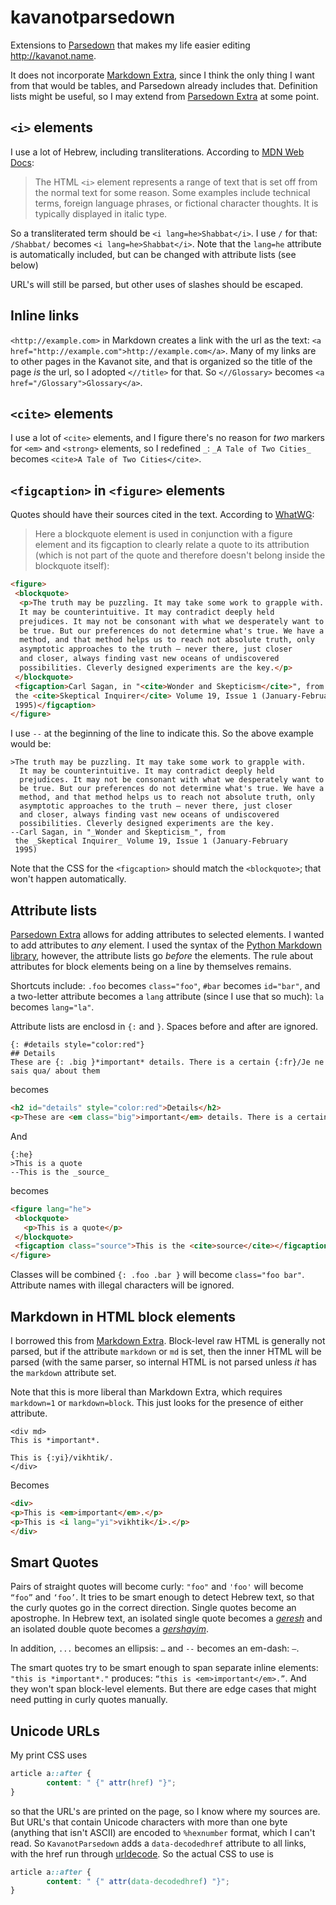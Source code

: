 ﻿# kavanotparsedown
 
 Extensions to [Parsedown](http://parsedown.org) that makes my life easier editing http://kavanot.name.

It does not incorporate [Markdown Extra](https://michelf.ca/projects/php-markdown/extra/), since I think the only thing I want from that would be tables, and Parsedown already includes that. Definition lists might be useful, so I may extend from [Parsedown Extra](https://github.com/erusev/parsedown-extra) at some point.

## `<i>` elements
I use a lot of Hebrew, including transliterations. According to [MDN Web Docs](https://developer.mozilla.org/en-US/docs/Web/HTML/Element/i):
>The HTML `<i>` element represents a range of text that is set off from the normal text for some reason. Some examples include technical terms, foreign language phrases, or fictional character thoughts. It is typically displayed in italic type.

So a transliterated term should be `<i lang=he>Shabbat</i>`. I use `/` for that: `/Shabbat/` becomes `<i lang=he>Shabbat</i>`. Note that the `lang=he` attribute is automatically included, but can be changed with attribute lists (see below)

URL's will still be parsed, but other uses of slashes should be escaped.

## Inline links

`<http://example.com>` in Markdown creates a link with the url as the text: `<a href="http://example.com">http://example.com</a>`. Many of my links are to other pages in the Kavanot site, and that is organized so the title of the page *is* the url, so I adopted `<//title>` for that. So `<//Glossary>` becomes `<a href="/Glossary">Glossary</a>`.

## `<cite>` elements

I use a lot of `<cite>` elements, and I figure there's no reason for *two* markers for `<em>` and `<strong>` elements, so I redefined `_`: `_A Tale of Two Cities_` becomes `<cite>A Tale of Two Cities</cite>`.

## `<figcaption>` in `<figure>` elements
Quotes should have their sources cited in the text. According to [WhatWG](https://html.spec.whatwg.org/multipage/grouping-content.html#the-blockquote-element:the-blockquote-element-4):

>Here a blockquote element is used in conjunction with a figure element and its figcaption to clearly relate a quote to its attribution (which is not part of the quote and therefore doesn't belong inside the blockquote itself):
``` html
<figure>
 <blockquote>
  <p>The truth may be puzzling. It may take some work to grapple with.
  It may be counterintuitive. It may contradict deeply held
  prejudices. It may not be consonant with what we desperately want to
  be true. But our preferences do not determine what's true. We have a
  method, and that method helps us to reach not absolute truth, only
  asymptotic approaches to the truth — never there, just closer
  and closer, always finding vast new oceans of undiscovered
  possibilities. Cleverly designed experiments are the key.</p>
 </blockquote>
 <figcaption>Carl Sagan, in "<cite>Wonder and Skepticism</cite>", from
 the <cite>Skeptical Inquirer</cite> Volume 19, Issue 1 (January-February
 1995)</figcaption>
</figure>
```
I use `--` at the beginning of the line to indicate this. So the above example would be:

```
>The truth may be puzzling. It may take some work to grapple with.
  It may be counterintuitive. It may contradict deeply held
  prejudices. It may not be consonant with what we desperately want to
  be true. But our preferences do not determine what's true. We have a
  method, and that method helps us to reach not absolute truth, only
  asymptotic approaches to the truth — never there, just closer
  and closer, always finding vast new oceans of undiscovered
  possibilities. Cleverly designed experiments are the key.
--Carl Sagan, in "_Wonder and Skepticism_", from
 the _Skeptical Inquirer_ Volume 19, Issue 1 (January-February
 1995)
```

Note that the CSS for the `<figcaption>` should match the `<blockquote>`; that won't happen automatically.

## Attribute lists
[Parsedown Extra](https://github.com/erusev/parsedown-extra) allows for adding attributes to selected elements. I wanted to add attributes to *any* element. I used the syntax of the [Python Markdown library](https://python-markdown.github.io/extensions/attr_list/), however, the attribute lists go *before* the elements. The rule about attributes for 
block elements being on a line by themselves remains.

Shortcuts include: `.foo` becomes `class="foo"`, `#bar` becomes `id="bar"`, and a two-letter attribute becomes a `lang` attribute (since I use that so much): `la` becomes `lang="la"`.

Attribute lists are enclosd in `{:` and `}`. Spaces before and after are ignored.
```
{: #details style="color:red"}
## Details
These are {: .big }*important* details. There is a certain {:fr}/Je ne sais qua/ about them
```
becomes
``` html
<h2 id="details" style="color:red">Details</h2>
<p>These are <em class="big">important</em> details. There is a certain <i lang="fr">Je ne sais qua</i> about them</p>
```
And
```
{:he}
>This is a quote
--This is the _source_
```
becomes
```html
<figure lang="he">
 <blockquote>
   <p>This is a quote</p>
 </blockquote>
 <figcaption class="source">This is the <cite>source</cite></figcaption>
</figure>
```
 Classes will be combined `{: .foo .bar }` will  become `class="foo bar"`. Attribute names with illegal characters will be ignored.
 
## Markdown in HTML block elements
I borrowed this from [Markdown Extra](https://michelf.ca/projects/php-markdown/extra/). Block-level raw HTML is generally not parsed, but if the attribute `markdown` or `md` is set, then the inner HTML will be parsed (with the same parser, so internal HTML is not parsed unless *it* has the `markdown` attribute set.

Note that this is more liberal than Markdown Extra, which requires `markdown=1` or `markdown=block`. This just looks for the presence of either attribute.

```
<div md>
This is *important*.

This is {:yi}/vikhtik/.
</div>
```
Becomes
```html
<div>
<p>This is <em>important</em>.</p>
<p>This is <i lang="yi">vikhtik</i>.</p>
</div>
```
 
 ## Smart Quotes
 Pairs of straight quotes will become curly: `"foo"` and `'foo'` will become `“foo”` and `‘foo’`. It tries to be smart enough to detect Hebrew text, so that the curly quotes go in the correct direction. Single quotes become an apostrophe. In Hebrew text, an isolated single quote becomes a <i lang=he><a href=https://en.wikipedia.org/wiki/Geresh>geresh</a></i> and an isolated double quote becomes a <i lang=he><a href=https://en.wikipedia.org/wiki/Gershayim>gershayim</a></i>.
 
 In addition, `...` becomes an ellipsis: `…` and `--` becomes an em-dash: `—`.
 
 The smart quotes try to be smart enough to span separate inline elements: ` "this is *important*." ` produces: ` “this is <em>important</em>.” `. And they won't span block-level elements. But there are edge cases that might need putting in curly quotes manually.

## Unicode URLs
My print CSS uses 

```css
article a::after {
		content: " {" attr(href) "}";
}
```

so that the URL's are printed on the page, so I know where my sources are. But URL's that contain Unicode characters with more than one byte (anything that isn't ASCII) are encoded to `%hexnumber` format, which I can't read. So `KavanotParsedown` adds a `data-decodedhref` attribute to all links, with the href run through [urldecode](https://www.php.net/manual/en/function.urldecode.php). So the actual CSS to use is

```css
article a::after {
		content: " {" attr(data-decodedhref) "}";
}
```
